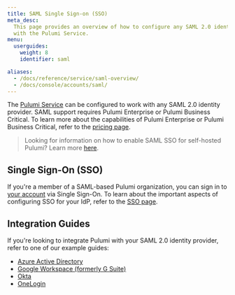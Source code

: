 ```yaml
---
title: SAML Single Sign-on (SSO)
meta_desc:
  This page provides an overview of how to configure any SAML 2.0 identity provider
  with the Pulumi Service.
menu:
  userguides:
    weight: 8
    identifier: saml

aliases:
  - /docs/reference/service/saml-overview/
  - /docs/console/accounts/saml/
---
```


The [Pulumi Service](https://app.pulumi.com) can be configured to work with any SAML 2.0 identity provider. SAML support requires Pulumi Enterprise or Pulumi Business Critical. To learn more about the capabilities of Pulumi Enterprise or Pulumi Business Critical, refer to the [pricing page](/pricing/).

> Looking for information on how to enable SAML SSO for self-hosted Pulumi? Learn more [here](/docs/guides/self-hosted/saml-sso/).

## Single Sign-On (SSO)

If you're a member of a SAML-based Pulumi organization, you can sign in to [your account](/docs/intro/pulumi-service/accounts/) via Single Sign-On. To learn about the important aspects of configuring SSO for your IdP, refer to the [SSO page](sso/).

## Integration Guides

If you're looking to integrate Pulumi with your SAML 2.0 identity provider, refer to one of our example guides:

- [Azure Active Directory](aad/)
- [Google Workspace (formerly G Suite)](gsuite)
- [Okta](okta/)
- [OneLogin](onelogin/)
